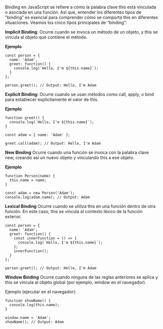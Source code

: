 Binding en JavaScript se refiere a cómo la palabra clave this está vinculada o asociada en una función. Así que, entender los diferentes tipos de “binding” es esencial para comprender cómo se comporta this en diferentes situaciones. Veamos los cinco tipos principales de “binding”: 

**Implicit Binding**: Ocurre cuando se invoca un método de un objeto, y this se vincula al objeto que contiene el método.

**Ejemplo**
```
const person = {
  name: 'Adam',
  greet: function() {
    console.log(`Hello, I'm ${this.name}`);
  }
};

person.greet(); // Output: Hello, I'm Adam
```

**Explicit Binding:**
Ocurre cuando se usan métodos como call, apply, o bind para establecer explícitamente el valor de this.

**Ejemplo**
```
function greet() {
  console.log(`Hello, I'm ${this.name}`);
}

const adam = { name: 'Adam' };

greet.call(adam); // Output: Hello, I'm Adam
```

**New Binding**
Ocurre cuando una función se invoca con la palabra clave new, creando así un nuevo objeto y vinculando this a ese objeto.

**Ejemplo**

```
function Person(name) {
  this.name = name;
}

const adam = new Person('Adam');
console.log(adam.name); // Output: Adam 
```

**Lexical Binding**
Ocurre cuando se utiliza this en una función dentro de otra función. En este caso, this se vincula al contexto léxico de la función exterior.
```
const person = {
  name: 'Adam',
  greet: function() {
    const innerFunction = () => {
      console.log(`Hello, I'm ${this.name}`);
    };
    innerFunction();
  }
};

person.greet(); // Output: Hello, I'm Adam
```

**Window Binding**
Ocurre cuando ninguna de las reglas anteriores se aplica y this se vincula al objeto global (por ejemplo, window en el navegador).

Ejemplo (ejecutar en el navegador):
```
function showName() {
  console.log(this.name);
}

window.name = 'Adam';
showName(); // Output: Adam
```

